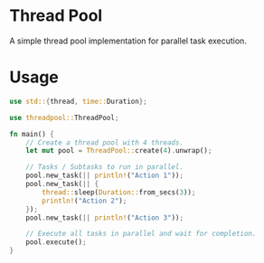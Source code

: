 # Thread Pool

A simple thread pool implementation for parallel task execution.

# Usage

```rust
use std::{thread, time::Duration};

use threadpool::ThreadPool;

fn main() {
    // Create a thread pool with 4 threads.
    let mut pool = ThreadPool::create(4).unwrap();

    // Tasks / Subtasks to run in parallel.
    pool.new_task(|| println!("Action 1"));
    pool.new_task(|| {
        thread::sleep(Duration::from_secs(3));
        println!("Action 2");
    });
    pool.new_task(|| println!("Action 3"));

    // Execute all tasks in parallel and wait for completion.
    pool.execute();
}
```
